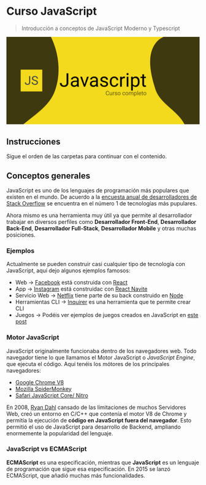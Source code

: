 # Curso JavaScript

> Introducción a conceptos de JavaScript Moderno y Typescript

![Header Image](/meta/0_header.png)

## Instrucciones

Sigue el orden de las carpetas para continuar con el contenido.

## Conceptos generales

JavaScript es uno de los lenguajes de programación más populares que existen en el mundo.
De acuerdo a la [encuesta anual de desarrolladores de Stack Overflow](https://insights.stackoverflow.com/survey/2020) se encuentra en el número 1 de tecnologías más pupulares.

Ahora mismo es una herramienta muy útil ya que permite al desarrollador trabajar en diversos perfiles como **Desarrollador Front-End**, **Desarrollador Back-End**, **Desarrollador Full-Stack**, **Desarrollador Mobile** y otras muchas posiciones.

### Ejemplos

Actualmente se pueden construir casi cualquier tipo de tecnología con JavaScript, aquí dejo algunos ejemplos famosos:

* Web -> [Facebook](https://www.facebook.com) está construida con [React](https://reactjs.org)
* App -> [Instagram](https://www.instagram.com) está construidac con [React Navite](https://reactnative.dev)
* Servicio Web -> [Netflix](https://www.netflix.com) tiene parte de su back construido en [Node](https://nodejs.org/en/)
* Herramientas CLI -> [Inquirer](https://github.com/SBoudrias/Inquirer.js) es una herramienta que te permite crear CLI
* Juegos -> Podéis ver ejemplos de juegos creados en JavaScript en [este post](https://dev.to/gscode/10-best-of-javascript-games-3mjj)

### Motor JavaScript

JavaScript originalmente funcionaba dentro de los navegadores web. Todo navegador tiene lo que llamamos el Motor JavaScript o *JavaScript Engine*, que ejecuta el código.
Aquí tenéis los mótores de los principales navegadores:
* [Google Chrome V8](https://v8.dev)
* [Mozilla SpiderMonkey](https://developer.mozilla.org/en-US/docs/Mozilla/Projects/SpiderMonkey)
* [Safari JavaScript Core/ Nitro ](https://developer.apple.com/documentation/javascriptcore)

En 2008, [Ryan Dahl](https://en.wikipedia.org/wiki/Ryan_Dahl) cansado de las limitaciones de muchos Servidores Web, creó un entorno en C/C++ que contenía el motor V8 de Chrome y permitía la ejecución de **código en JavaScript fuera del navegador**.
Esto permitió el uso de JavaScript para desarrollo de Backend, ampliando enormemente la popularidad del lenguaje.

### JavaScript vs ECMAScript

**ECMAScript** es una especificación, mientras que **JavaScript** es un lenguaje de programación que sigue esa especificación.
En 2015 se lanzó ECMAScript, que añadió muchas más funcionalidades.